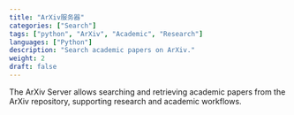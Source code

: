```yaml
---
title: "ArXiv服务器"
categories: ["Search"]
tags: ["python", "ArXiv", "Academic", "Research"]
languages: ["Python"]
description: "Search academic papers on ArXiv."
weight: 2
draft: false
---
```


The ArXiv Server allows searching and retrieving academic papers from the ArXiv repository, supporting research and academic workflows. 